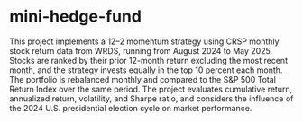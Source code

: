 # mini-hedge-fund
This project implements a 12–2 momentum strategy using CRSP monthly stock return data from WRDS, running from August 2024 to May 2025. Stocks are ranked by their prior 12-month return excluding the most recent month, and the strategy invests equally in the top 10 percent each month. The portfolio is rebalanced monthly and compared to the S&P 500 Total Return Index over the same period. The project evaluates cumulative return, annualized return, volatility, and Sharpe ratio, and considers the influence of the 2024 U.S. presidential election cycle on market performance.
